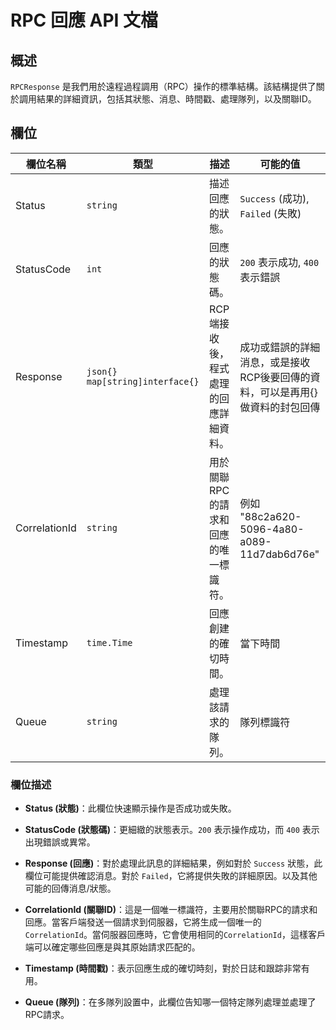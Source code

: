 # RPC 回應 API 文檔

## 概述

`RPCResponse` 是我們用於遠程過程調用（RPC）操作的標準結構。該結構提供了關於調用結果的詳細資訊，包括其狀態、消息、時間戳、處理隊列，以及關聯ID。

## 欄位

| 欄位名稱      | 類型         | 描述                                      | 可能的值                                  |
|---------------|-------------|------------------------------------------|------------------------------------------|
| Status        | `string`    | 描述回應的狀態。                          | `Success` (成功), `Failed` (失敗)         |
| StatusCode    | `int`       | 回應的狀態碼。                            | `200` 表示成功, `400` 表示錯誤           |
| Response       | `json{}  map[string]interface{}`    | RCP端接收後，程式處理的回應詳細資料。                       | 成功或錯誤的詳細消息，或是接收RCP後要回傳的資料，可以是再用{}做資料的封包回傳                     |
| CorrelationId | `string`    | 用於關聯RPC的請求和回應的唯一標識符。        | 例如 "88c2a620-5096-4a80-a089-11d7dab6d76e" |
| Timestamp     | `time.Time` | 回應創建的確切時間。                       | 當下時間                                 |
| Queue         | `string`    | 處理該請求的隊列。                         | 隊列標識符                                |


### 欄位描述

- **Status (狀態)**：此欄位快速顯示操作是否成功或失敗。
  
- **StatusCode (狀態碼)**：更細緻的狀態表示。`200` 表示操作成功，而 `400` 表示出現錯誤或異常。
  
- **Response (回應)**：對於處理此訊息的詳細結果，例如對於 `Success` 狀態，此欄位可能提供確認消息。對於 `Failed`，它將提供失敗的詳細原因。以及其他可能的回傳消息/狀態。

- **CorrelationId (關聯ID)**：這是一個唯一標識符，主要用於關聯RPC的請求和回應。當客戶端發送一個請求到伺服器，它將生成一個唯一的`CorrelationId`。當伺服器回應時，它會使用相同的`CorrelationId`，這樣客戶端可以確定哪些回應是與其原始請求匹配的。

- **Timestamp (時間戳)**：表示回應生成的確切時刻，對於日誌和跟踪非常有用。

- **Queue (隊列)**：在多隊列設置中，此欄位告知哪一個特定隊列處理並處理了RPC請求。

